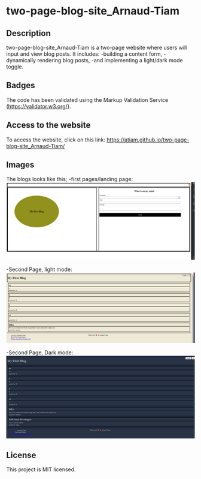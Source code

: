 # two-page-blog-site_Arnaud-Tiam

## Description
two-page-blog-site_Arnaud-Tiam is a two-page website where users will input and view blog posts. It includes:
-building a content form, 
-dynamically rendering blog posts, 
-and implementing a light/dark mode toggle.

## Badges
The code has been validated using the Markup Validation Service (https://validator.w3.org/).

## Access to the website
To access the website, click on this link:
https://atiam.github.io/two-page-blog-site_Arnaud-Tiam/

## Images
The blogs looks like this;
-first pages/landing page:
![alt text](https://github.com/Atiam/two-page-blog-site_Arnaud-Tiam/blob/main/assets/images/FirstPage.png)

-Second Page, light mode:
![alt text](https://github.com/Atiam/two-page-blog-site_Arnaud-Tiam/blob/main/assets/images/SecondPage.png)

-Second Page, Dark mode:
![alt text](https://github.com/Atiam/two-page-blog-site_Arnaud-Tiam/blob/main/assets/images/SecondPagesDarkMode.png)


## License
This project is MIT licensed.

